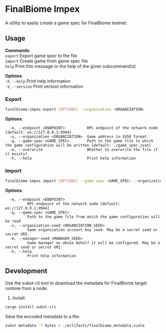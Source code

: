 # FinalBiome Impex

A utility to easily create a game spec for FinalBiome testnet.

## Usage
**Commands**:  
  `export`  Export game spec to the file  
  `import`  Create game from game spec file  
  `help`    Print this message or the help of the given subcommand(s)

**Options**:  
  `-h`, `--help`     Print help information  
  `-V`, `--version`  Print version information  

### Export

```sh
finalbiome-impex export [OPTIONS] --organization <ORGANIZATION>
```

**Options**:
```
  -e, --endpoint <ENDPOINT>          RPC endpoint of the network node [default: ws://127.0.0.1:9944]
  -o, --organization <ORGANIZATION>  Game address in SS58 format
  -g, --game-spec <GAME_SPEC>        Path to the game file to which the game configuration will be written [default: ./game_spec.json]
  -w, --overwrite                    Whether to overwrite the file if it exists?
  -h, --help                         Print help information
```

### Import

```sh
finalbiome-impex import [OPTIONS] --game-spec <GAME_SPEC> --organization-seed <ORGANIZATION_SEED> --manager-seed <MANAGER_SEED>
```

**Options**:
```
  -e, --endpoint <ENDPOINT>
          RPC endpoint of the network node [default: ws://127.0.0.1:9944]
  -g, --game-spec <GAME_SPEC>
          Path to the game file from which the game configuration will be read
  -s, --organization-seed <ORGANIZATION_SEED>
          Game organization account key seed. May be a secret seed or secret URI.
  -m, --manager-seed <MANAGER_SEED>
          Game manager on whose behalf it will be configured. May be a secret seed or secret URI.
  -h, --help
          Print help information
```


## Development
Use the subxt-cli tool to download the metadata for FinalBiome target runtime from a node.

1. Install:
```sh
cargo install subxt-cli
```
Save the encoded metadata to a file:
```sh
subxt metadata -f bytes > ./artifacts/finalbiome_metadata.scale
```
